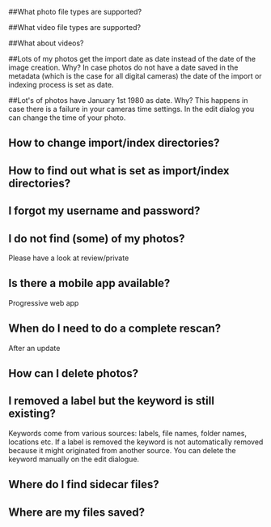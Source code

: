 ##What photo file types are supported?

##What video file types are supported?

##What about videos?

##Lots of my photos get the import date as date instead of the date of the image creation. Why?
In case photos do not have a date saved in the metadata (which is the case for all digital cameras) the date of the import or indexing process is set as date.

##Lot's of photos have January 1st 1980 as date. Why?
This happens in case there is a failure in your cameras time settings. In the edit dialog you can change the time of your photo.

## How to change import/index directories?

## How to find out what is set as import/index directories?

## I forgot my username and password?

## I do not find (some) of my photos?
Please have a look at review/private

## Is there a mobile app available?
Progressive web app

## When do I need to do a complete rescan?
After an update

## How can I delete photos?

## I removed a label but the keyword is still existing?
Keywords come from various sources: labels, file names, folder names, locations etc. 
If a label is removed the keyword is not automatically removed because it might originated from another source.
You can delete the keyword manually on the edit dialogue.

## Where do I find sidecar files?

## Where are my files saved?